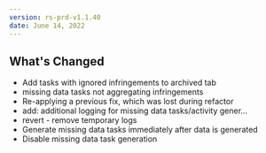 ```yaml
---
version: rs-prd-v1.1.40
date: June 14, 2022
---
```


## What's Changed
* Add tasks with ignored infringements to archived tab
* missing data tasks not aggregating infringements
* Re-applying a previous fix, which was lost during refactor
* add: additional logging for missing data tasks/activity gener…
* revert - remove temporary logs
* Generate missing data tasks immediately after data is generated
* Disable missing data task generation